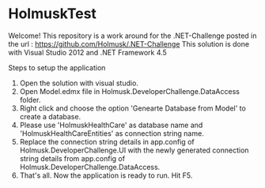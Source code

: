 # HolmuskTest

Welcome! This repository is a work around for the .NET-Challenge posted in the url :
https://github.com/Holmusk/.NET-Challenge
This solution is done with Visual Studio 2012 and .NET Framework 4.5

Steps to setup the application

1. Open the solution with visual studio.
2. Open Model.edmx file in Holmusk.DeveloperChallenge.DataAccess folder.
4. Right click and choose the option 'Genearte Database from Model' to create a database.
5. Please use 'HolmuskHealthCare' as database name and 'HolmuskHealthCareEntities' as connection string name.
6. Replace the connection string details in app.config of Holmusk.DeveloperChallenge.UI with the newly generated connection string details from app.config of Holmusk.DeveloperChallenge.DataAccess.
7. That's all. Now the application is ready to run. Hit F5. 
